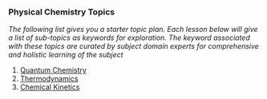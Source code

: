 ### Physical Chemistry Topics

*The following list gives you a starter topic plan. Each lesson below will give a list of sub-topics as keywords for exploration. The keyword associated with these topics are curated by subject domain experts for comprehensive and holistic learning of the subject*


1. [Quantum Chemistry](quantumChemistry)
2. [Thermodynamics](thermodynamics)
3. [Chemical Kinetics](chemicalKinetics)


